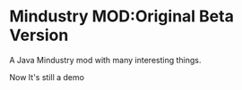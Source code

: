 # Mindustry MOD:Original Beta Version
A Java Mindustry mod with many interesting things.

Now It's still a demo